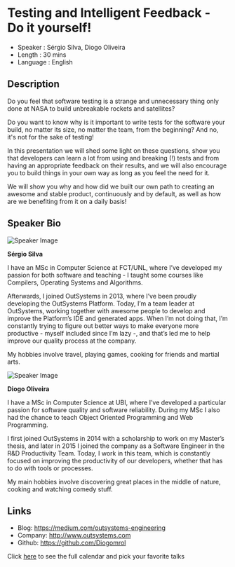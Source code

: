 Testing and Intelligent Feedback - Do it yourself!
========================

* Speaker   : Sérgio Silva, Diogo Oliveira
* Length    : 30 mins
* Language  : English

Description
-----------

Do you feel that software testing is a strange and unnecessary thing only done at NASA to build unbreakable rockets and satellites? 

Do you want to know why is it important to write tests for the software your build, no matter its size, no matter the team, from the beginning? And no, it's not for the sake of testing!

In this presentation we will shed some light on these questions, show you that developers can learn a lot from using and breaking (!) tests and from having an appropriate feedback on their results, and we will also encourage you to build things in your own way as long as you feel the need for it. 

We will show you why and how did we built our own path to creating an awesome and stable product, continuously and by default, as well as how are we benefiting from it on a daily basis!

Speaker Bio
-----------

![Speaker Image](https://media.licdn.com/media/p/8/000/2ad/301/220aae4.jpg)

**Sérgio Silva**

I have an MSc in Computer Science at FCT/UNL, where I’ve developed my passion for both software and teaching - I taught some courses like Compilers, Operating Systems and Algorithms.

Afterwards, I joined OutSystems in 2013, where I’ve been proudly developing the OutSystems Platform. Today, I’m a team leader at OutSystems, working together with awesome people to develop and improve the Platform’s IDE and generated apps. When I’m not doing that, I’m constantly trying to figure out better ways to make everyone more productive - myself included since I’m lazy -, and that’s led me to help improve our quality process at the company.

My hobbies involve travel, playing games, cooking for friends and martial arts.

![Speaker Image](https://media.licdn.com/mpr/mpr/shrinknp_400_400/p/2/005/097/181/08a78e0.jpg)

**Diogo Oliveira**

I have a MSc in Computer Science at UBI, where I’ve developed a particular passion for software quality and software reliability. During my MSc I also had the chance to teach Object Oriented Programming and Web Programming.

I first joined OutSystems in 2014 with a scholarship to work on my Master’s thesis, and later in 2015 I joined the company as a Software Engineer in the R&D Productivity Team. Today, I work in this team, which is constantly focused on improving the productivity of our developers, whether that has to do with tools or processes.

My main hobbies involve discovering great places in the middle of nature, cooking and watching comedy stuff.


Links
-----

* Blog: https://medium.com/outsystems-engineering
* Company: http://www.outsystems.com
* Github: https://github.com/Diogomrol

Click [here][1] to see the full calendar and pick your favorite talks

[1]: https://pixels.camp/schedule/
